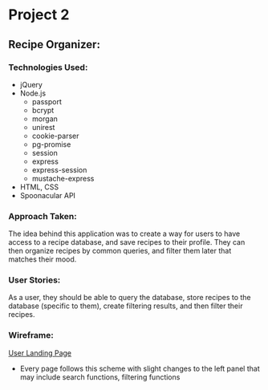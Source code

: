 # Project 2

## Recipe Organizer:
### Technologies Used:
- jQuery
- Node.js
    - passport
    - bcrypt
    - morgan
    - unirest
    - cookie-parser
    - pg-promise
    - session
    - express
    - express-session
    - mustache-express
- HTML, CSS
- Spoonacular API

### Approach Taken:
The idea behind this application was to create a way for users to have access to a recipe database, and save recipes to their profile. They can then organize recipes by common queries, and filter them later that matches their mood. 

### User Stories:
As a user, they should be able to query the database, store recipes to the database (specific to them), create filtering results, and then filter their recipes.

### Wireframe: 
[User Landing Page](https://wireframe.cc/b0jHhn)
- Every page follows this scheme with slight changes to the left panel that may include search functions, filtering functions

